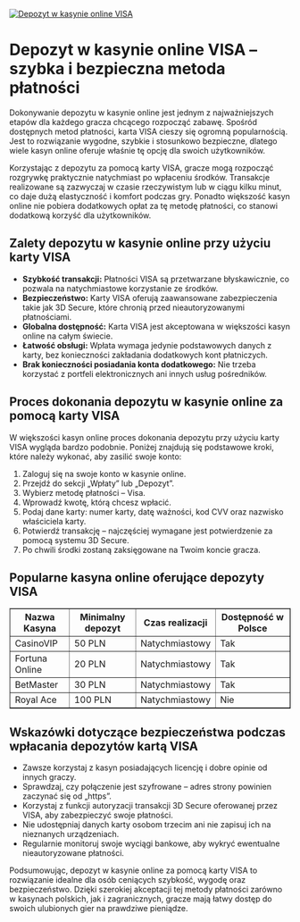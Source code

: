 [![Depozyt w kasynie online VISA](https://123-caf.pages.dev/gitsignup.png)](https://vrmoo.ru/Bt82HjjY)

<h1>Depozyt w kasynie online VISA – szybka i bezpieczna metoda płatności</h1> <p>Dokonywanie depozytu w kasynie online jest jednym z najważniejszych etapów dla każdego gracza chcącego rozpocząć zabawę. Spośród dostępnych metod płatności, karta VISA cieszy się ogromną popularnością. Jest to rozwiązanie wygodne, szybkie i stosunkowo bezpieczne, dlatego wiele kasyn online oferuje właśnie tę opcję dla swoich użytkowników.</p> <p>Korzystając z depozytu za pomocą karty VISA, gracze mogą rozpocząć rozgrywkę praktycznie natychmiast po wpłaceniu środków. Transakcje realizowane są zazwyczaj w czasie rzeczywistym lub w ciągu kilku minut, co daje dużą elastyczność i komfort podczas gry. Ponadto większość kasyn online nie pobiera dodatkowych opłat za tę metodę płatności, co stanowi dodatkową korzyść dla użytkowników.</p> <h2>Zalety depozytu w kasynie online przy użyciu karty VISA</h2> <ul>   <li><strong>Szybkość transakcji:</strong> Płatności VISA są przetwarzane błyskawicznie, co pozwala na natychmiastowe korzystanie ze środków.</li>   <li><strong>Bezpieczeństwo:</strong> Karty VISA oferują zaawansowane zabezpieczenia takie jak 3D Secure, które chronią przed nieautoryzowanymi płatnościami.</li>   <li><strong>Globalna dostępność:</strong> Karta VISA jest akceptowana w większości kasyn online na całym świecie.</li>   <li><strong>Łatwość obsługi:</strong> Wpłata wymaga jedynie podstawowych danych z karty, bez konieczności zakładania dodatkowych kont płatniczych.</li>   <li><strong>Brak konieczności posiadania konta dodatkowego:</strong> Nie trzeba korzystać z portfeli elektronicznych ani innych usług pośredników.</li> </ul> <h2>Proces dokonania depozytu w kasynie online za pomocą karty VISA</h2> <p>W większości kasyn online proces dokonania depozytu przy użyciu karty VISA wygląda bardzo podobnie. Poniżej znajdują się podstawowe kroki, które należy wykonać, aby zasilić swoje konto:</p> <ol>   <li>Zaloguj się na swoje konto w kasynie online.</li>   <li>Przejdź do sekcji „Wpłaty” lub „Depozyt”.</li>   <li>Wybierz metodę płatności – Visa.</li>   <li>Wprowadź kwotę, którą chcesz wpłacić.</li>   <li>Podaj dane karty: numer karty, datę ważności, kod CVV oraz nazwisko właściciela karty.</li>   <li>Potwierdź transakcję – najczęściej wymagane jest potwierdzenie za pomocą systemu 3D Secure.</li>   <li>Po chwili środki zostaną zaksięgowane na Twoim koncie gracza.</li> </ol> <h2>Popularne kasyna online oferujące depozyty VISA</h2> <table border="1" cellpadding="8" cellspacing="0" style="border-collapse: collapse; width: 100%; max-width: 600px;">   <thead>     <tr>       <th>Nazwa Kasyna</th>       <th>Minimalny depozyt</th>       <th>Czas realizacji</th>       <th>Dostępność w Polsce</th>     </tr>   </thead>   <tbody>     <tr>       <td>CasinoVIP</td>       <td>50 PLN</td>       <td>Natychmiastowy</td>       <td>Tak</td>     </tr>     <tr>       <td>Fortuna Online</td>       <td>20 PLN</td>       <td>Natychmiastowy</td>       <td>Tak</td>     </tr>     <tr>       <td>BetMaster</td>       <td>30 PLN</td>       <td>Natychmiastowy</td>       <td>Tak</td>     </tr>     <tr>       <td>Royal Ace</td>       <td>100 PLN</td>       <td>Natychmiastowy</td>       <td>Nie</td>     </tr>   </tbody> </table> <h2>Wskazówki dotyczące bezpieczeństwa podczas wpłacania depozytów kartą VISA</h2> <ul>   <li>Zawsze korzystaj z kasyn posiadających licencję i dobre opinie od innych graczy.</li>   <li>Sprawdzaj, czy połączenie jest szyfrowane – adres strony powinien zaczynać się od „https”.</li>   <li>Korzystaj z funkcji autoryzacji transakcji 3D Secure oferowanej przez VISA, aby zabezpieczyć swoje płatności.</li>   <li>Nie udostępniaj danych karty osobom trzecim ani nie zapisuj ich na nieznanych urządzeniach.</li>   <li>Regularnie monitoruj swoje wyciągi bankowe, aby wykryć ewentualne nieautoryzowane płatności.</li> </ul> <p>Podsumowując, depozyt w kasynie online za pomocą karty VISA to rozwiązanie idealne dla osób ceniących szybkość, wygodę oraz bezpieczeństwo. Dzięki szerokiej akceptacji tej metody płatności zarówno w kasynach polskich, jak i zagranicznych, gracze mają łatwy dostęp do swoich ulubionych gier na prawdziwe pieniądze.</p>